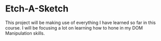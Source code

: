# Etch-A-Sketch
This project will be making use of everything I have learned so far in this course. I will be focusing a lot on learning how to hone in my DOM Manipulation skills.